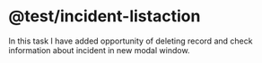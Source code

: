 @test/incident-listaction
===============================================

In this task I have added opportunity of deleting record and check information about incident in new modal window.
